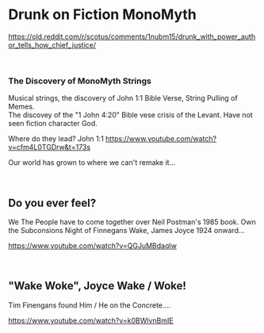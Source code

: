 # Drunk on Fiction MonoMyth

https://old.reddit.com/r/scotus/comments/1nubm15/drunk_with_power_author_tells_how_chief_justice/

&nbsp;

### The Discovery of MonoMyth Strings

Musical strings, the discovery of John 1:1 Bible Verse, String Pulling of Memes.  
The discovey of the "1 John 4:20" Bible vese crisis of the Levant. Have not seen fiction character God.    

Where do they lead? John 1:1   https://www.youtube.com/watch?v=cfm4L0TGDrw&t=173s

Our world has grown to where we can't remake it...

&nbsp;

## Do you ever feel?

We The People have to come together over Neil Postman's 1985 book. Own the Subconsions Night of Finnegans Wake, James Joyce 1924 onward...

https://www.youtube.com/watch?v=QGJuMBdaqIw

&nbsp;

## "Wake Woke", Joyce Wake / Woke!

Tim Finengans found Him / He on the Concrete.... 

https://www.youtube.com/watch?v=k0BWlvnBmIE
